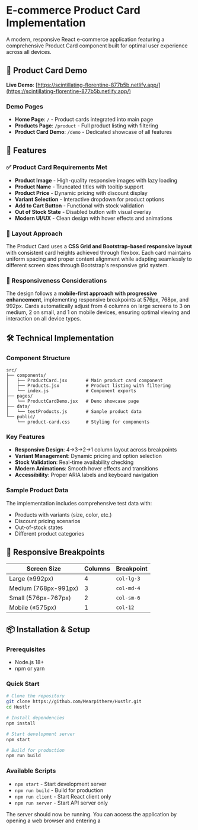 # E-commerce Product Card Implementation

A modern, responsive React e-commerce application featuring a comprehensive Product Card component built for optimal user experience across all devices.

## 🎯 Product Card Demo

**Live Demo**: [https://scintillating-florentine-877b5b.netlify.app/](https://scintillating-florentine-877b5b.netlify.app/)

### Demo Pages
- **Home Page**: `/` - Product cards integrated into main page
- **Products Page**: `/product` - Full product listing with filtering
- **Product Card Demo**: `/demo` - Dedicated showcase of all features

## 🚀 Features

### ✅ Product Card Requirements Met
- **Product Image** - High-quality responsive images with lazy loading
- **Product Name** - Truncated titles with tooltip support
- **Product Price** - Dynamic pricing with discount display
- **Variant Selection** - Interactive dropdown for product options
- **Add to Cart Button** - Functional with stock validation
- **Out of Stock State** - Disabled button with visual overlay
- **Modern UI/UX** - Clean design with hover effects and animations

### 🎨 Layout Approach
The Product Card uses a **CSS Grid and Bootstrap-based responsive layout** with consistent card heights achieved through flexbox. Each card maintains uniform spacing and proper content alignment while adapting seamlessly to different screen sizes through Bootstrap's responsive grid system.

### 📱 Responsiveness Considerations
The design follows a **mobile-first approach with progressive enhancement**, implementing responsive breakpoints at 576px, 768px, and 992px. Cards automatically adjust from 4 columns on large screens to 3 on medium, 2 on small, and 1 on mobile devices, ensuring optimal viewing and interaction on all device types.

## 🛠️ Technical Implementation

### Component Structure
```
src/
├── components/
│   ├── ProductCard.jsx       # Main product card component
│   ├── Products.jsx          # Product listing with filtering
│   └── index.js              # Component exports
├── pages/
│   └── ProductCardDemo.jsx   # Demo showcase page
├── data/
│   └── testProducts.js       # Sample product data
└── public/
    └── product-card.css      # Styling for components
```

### Key Features
- **Responsive Design**: 4→3→2→1 column layout across breakpoints
- **Variant Management**: Dynamic pricing and option selection
- **Stock Validation**: Real-time availability checking
- **Modern Animations**: Smooth hover effects and transitions
- **Accessibility**: Proper ARIA labels and keyboard navigation

### Sample Product Data
The implementation includes comprehensive test data with:
- Products with variants (size, color, etc.)
- Discount pricing scenarios
- Out-of-stock states
- Different product categories

## 📱 Responsive Breakpoints

| Screen Size | Columns | Breakpoint |
|-------------|---------|------------|
| Large (≥992px) | 4 | `col-lg-3` |
| Medium (768px-991px) | 3 | `col-md-4` |
| Small (576px-767px) | 2 | `col-sm-6` |
| Mobile (≤575px) | 1 | `col-12` |

## 📦 Installation & Setup

### Prerequisites
- Node.js 18+ 
- npm or yarn

### Quick Start
```bash
# Clone the repository
git clone https://github.com/Mearpithere/Hustlr.git
cd Hustlr

# Install dependencies
npm install

# Start development server
npm start

# Build for production
npm run build
```

### Available Scripts
- `npm start` - Start development server
- `npm run build` - Build for production
- `npm run client` - Start React client only
- `npm run server` - Start API server only

The server should now be running. You can access the application by opening a web browser and entering a
